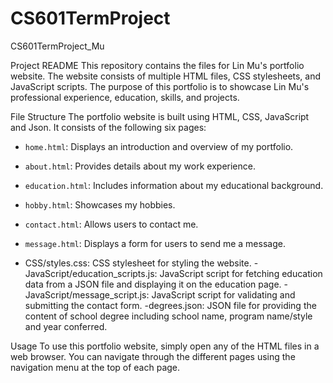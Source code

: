 # CS601TermProject
CS601TermProject_Mu

Project README
This repository contains the files for Lin Mu's portfolio website. The website consists of multiple HTML files, CSS stylesheets, and JavaScript scripts. The purpose of this portfolio is to showcase Lin Mu's professional experience, education, skills, and projects.

File Structure
The portfolio website is built using HTML, CSS, JavaScript and Json. It consists of the following six pages:

- `home.html`: Displays an introduction and overview of my portfolio.
- `about.html`: Provides details about my work experience.
- `education.html`: Includes information about my educational background.
- `hobby.html`: Showcases my hobbies.
- `contact.html`: Allows users to contact me.
- `message.html`: Displays a form for users to send me a message.

- CSS/styles.css: CSS stylesheet for styling the website.
-JavaScript/education_scripts.js: JavaScript script for fetching education data from a JSON file and displaying it on the education page.
-JavaScript/message_script.js: JavaScript script for validating and submitting the contact form.
-degrees.json: JSON file for providing the content of school degree including school name, program name/style and year conferred. 

Usage
To use this portfolio website, simply open any of the HTML files in a web browser. You can navigate through the different pages using the navigation menu at the top of each page.

